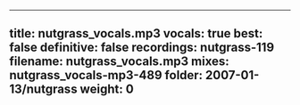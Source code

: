 
---
title: nutgrass_vocals.mp3
vocals: true
best: false
definitive: false
recordings: nutgrass-119
filename: nutgrass_vocals.mp3
mixes: nutgrass_vocals-mp3-489
folder: 2007-01-13/nutgrass
weight: 0
---
